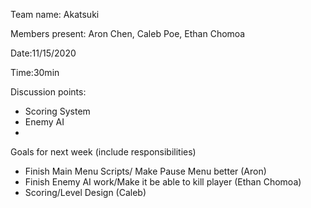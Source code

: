 Team name: Akatsuki

Members present: Aron Chen, Caleb Poe, Ethan Chomoa

Date:11/15/2020

Time:30min

Discussion points: 

* Scoring System
* Enemy AI
*

Goals for next week (include responsibilities)

* Finish Main Menu Scripts/ Make Pause Menu better (Aron)
* Finish Enemy AI work/Make it be able to kill player (Ethan Chomoa)
* Scoring/Level Design (Caleb)


